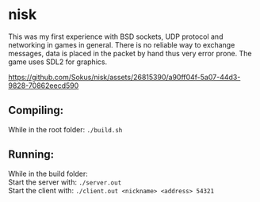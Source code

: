 # nisk
This was my first experience with BSD sockets, UDP protocol and networking in games in general. There is no reliable way to exchange messages, data is placed in the packet by hand thus very error prone. The game uses SDL2 for graphics.

https://github.com/Sokus/nisk/assets/26815390/a90ff04f-5a07-44d3-9828-70862eecd590

## Compiling:
While in the root folder: `./build.sh`  

## Running:
While in the build folder:  
Start the server with: `./server.out`  
Start the client with: `./client.out <nickname> <address> 54321`
